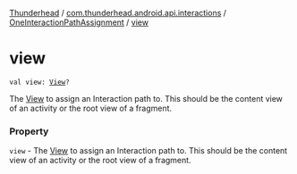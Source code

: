 [Thunderhead](../../index.md) / [com.thunderhead.android.api.interactions](../index.md) / [OneInteractionPathAssignment](index.md) / [view](./view.md)

# view

`val view: `[`View`](https://whatever/android/view/View.html)`?`

The [View](https://whatever/android/view/View.html) to assign an Interaction path to. This should be
the content view of an activity or the root view of a fragment.

### Property

`view` - The [View](https://whatever/android/view/View.html) to assign an Interaction path to. This should be
the content view of an activity or the root view of a fragment.
